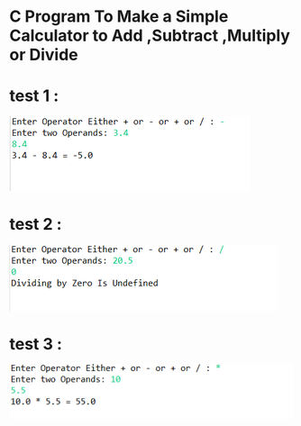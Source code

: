 # C Program To Make a Simple Calculator to Add ,Subtract ,Multiply or Divide
# test 1 :
![output1](output1.png)
# test 2 :
![output2](output2.png)
# test 3 :
![output3](output3.png)

